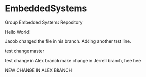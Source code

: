 EmbeddedSystems
===============

Group Embedded Systems Repository


Hello World!

Jacob changed the file in his branch.
Adding another test line.

test change master

test change in Alex branch
make change in Jerrell branch, hee hee

NEW CHANGE IN ALEX BRANCH